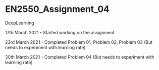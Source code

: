 # EN2550_Assignment_04
DeepLearning

17th March 2021 - Started working on the assignment

23rd March 2021 - Completed Problem 01, Problem 02, Problem 03 (But needs to experiment with learning rate)

30th March 2021 - Completed Problem 04 (But needs to experiment with learning rate)
